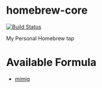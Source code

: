 # homebrew-core
[![Build Status](https://github.com/wendyliga/homebrew-core/workflows/Tap/badge.svg?branch=master)](https://github.com/Alamofire/Alamofire/actions)

My Personal Homebrew tap

# Available Formula
- [mimiq](Formula/mimiq.rb)
